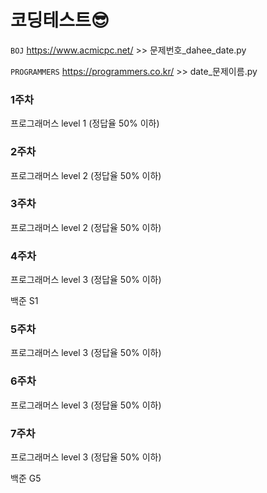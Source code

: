 # 코딩테스트😎

`BOJ` https://www.acmicpc.net/   >> 문제번호_dahee_date.py

`PROGRAMMERS` https://programmers.co.kr/   >> date_문제이름.py

### 1주차

프로그래머스 level 1 (정답율 50% 이하)

### 2주차

프로그래머스 level 2 (정답율 50% 이하)

### 3주차

프로그래머스 level 2 (정답율 50% 이하)

### 4주차

프로그래머스 level 3 (정답율 50% 이하)

백준 S1

### 5주차

프로그래머스 level 3 (정답율 50% 이하)

### 6주차

프로그래머스 level 3 (정답율 50% 이하)

### 7주차

프로그래머스 level 3 (정답율 50% 이하)

백준 G5

